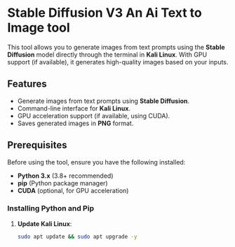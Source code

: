 # Stable Diffusion V3 An Ai Text to Image tool

This tool allows you to generate images from text prompts using the **Stable Diffusion** model directly through the terminal in **Kali Linux**. With GPU support (if available), it generates high-quality images based on your inputs.

## Features

- Generate images from text prompts using **Stable Diffusion**.
- Command-line interface for **Kali Linux**.
- GPU acceleration support (if available, using CUDA).
- Saves generated images in **PNG** format.

## Prerequisites

Before using the tool, ensure you have the following installed:

- **Python 3.x** (3.8+ recommended)
- **pip** (Python package manager)
- **CUDA** (optional, for GPU acceleration)

### Installing Python and Pip

1. **Update Kali Linux**:
   ```bash
   sudo apt update && sudo apt upgrade -y

